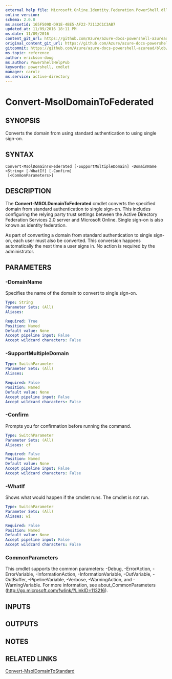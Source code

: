 ```yaml
---
external help file: Microsoft.Online.Identity.Federation.PowerShell.dll-help.xml
online version:
schema: 2.0.0
ms.assetid: 165F509D-D91E-4BE5-AF22-72112C1C3AB7
updated_at: 11/09/2016 18:11 PM
ms.date: 11/09/2016
content_git_url: https://github.com/Azure/azure-docs-powershell-azuread/blob/preview/Azure%20AD%20Cmdlets/MSOnline/v1/Convert-MsolDomainToFederated.md
original_content_git_url: https://github.com/Azure/azure-docs-powershell-azuread/blob/preview/Azure%20AD%20Cmdlets/MSOnline/v1/Convert-MsolDomainToFederated.md
gitcommit: https://github.com/Azure/azure-docs-powershell-azuread/blob/7986fb4880d0ee292c289166871e4b25df1ad4b8
ms.topic: reference
author: erickson-doug
ms.author: PowerShellHelpPub
keywords: powershell, cmdlet
manager: carolz
ms.service: active-directory
---
```


# Convert-MsolDomainToFederated

## SYNOPSIS
Converts the domain from using standard authentication to using single sign-on.

## SYNTAX

```
Convert-MsolDomainToFederated [-SupportMultipleDomain] -DomainName <String> [-WhatIf] [-Confirm]
 [<CommonParameters>]
```

## DESCRIPTION
The **Convert-MSOLDomainToFederated** cmdlet converts the specified domain from standard authentication to single sign-on.
This includes configuring the relying party trust settings between the Active Directory Federation Services 2.0 server and Microsoft Online.
Single sign-on is also known as identity federation.

As part of converting a domain from standard authentication to single sign-on, each user must also be converted.
This conversion happens automatically the next time a user signs in.
No action is required by the administrator.

## PARAMETERS

### -DomainName
Specifies the name of the domain to convert to single sign-on.

```yaml
Type: String
Parameter Sets: (All)
Aliases:

Required: True
Position: Named
Default value: None
Accept pipeline input: False
Accept wildcard characters: False
```

### -SupportMultipleDomain


```yaml
Type: SwitchParameter
Parameter Sets: (All)
Aliases:

Required: False
Position: Named
Default value: None
Accept pipeline input: False
Accept wildcard characters: False
```

### -Confirm
Prompts you for confirmation before running the command.

```yaml
Type: SwitchParameter
Parameter Sets: (All)
Aliases: cf

Required: False
Position: Named
Default value: None
Accept pipeline input: False
Accept wildcard characters: False
```

### -WhatIf
Shows what would happen if the cmdlet runs.
The cmdlet is not run.

```yaml
Type: SwitchParameter
Parameter Sets: (All)
Aliases: wi

Required: False
Position: Named
Default value: None
Accept pipeline input: False
Accept wildcard characters: False
```

### CommonParameters
This cmdlet supports the common parameters: -Debug, -ErrorAction, -ErrorVariable, -InformationAction, -InformationVariable, -OutVariable, -OutBuffer, -PipelineVariable, -Verbose, -WarningAction, and -WarningVariable. For more information, see about_CommonParameters (http://go.microsoft.com/fwlink/?LinkID=113216).

## INPUTS

## OUTPUTS

## NOTES

## RELATED LINKS
[Convert-MsolDomainToStandard](./Convert-MsolDomainToStandard.md)
